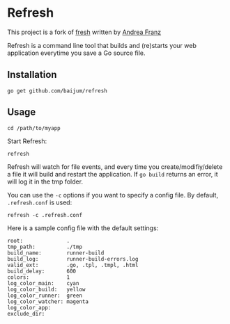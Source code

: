 # Refresh

This project is a fork of [fresh](https://github.com/pilu/fresh)
written by [Andrea Franz](http://gravityblast.com)

Refresh is a command line tool that builds and (re)starts your web
application everytime you save a Go source file.

## Installation

    go get github.com/baijum/refresh

## Usage

    cd /path/to/myapp

Start Refresh:

    refresh

Refresh will watch for file events, and every time you
create/modifiy/delete a file it will build and restart the
application.  If `go build` returns an error, it will log it in the
tmp folder.

You can use the `-c` options if you want to specify a config file.  By
default, `.refresh.conf` is used:

    refresh -c .refresh.conf

Here is a sample config file with the default settings:

    root:              .
    tmp_path:          ./tmp
    build_name:        runner-build
    build_log:         runner-build-errors.log
    valid_ext:         .go, .tpl, .tmpl, .html
    build_delay:       600
    colors:            1
    log_color_main:    cyan
    log_color_build:   yellow
    log_color_runner:  green
    log_color_watcher: magenta
    log_color_app:
    exclude_dir:
